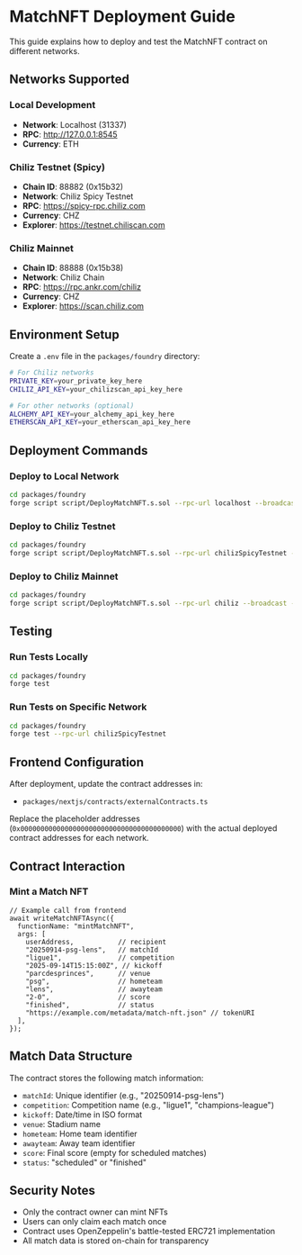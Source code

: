 # MatchNFT Deployment Guide

This guide explains how to deploy and test the MatchNFT contract on different networks.

## Networks Supported

### Local Development
- **Network**: Localhost (31337)
- **RPC**: http://127.0.0.1:8545
- **Currency**: ETH

### Chiliz Testnet (Spicy)
- **Chain ID**: 88882 (0x15b32)
- **Network**: Chiliz Spicy Testnet
- **RPC**: https://spicy-rpc.chiliz.com
- **Currency**: CHZ
- **Explorer**: https://testnet.chiliscan.com

### Chiliz Mainnet
- **Chain ID**: 88888 (0x15b38)
- **Network**: Chiliz Chain
- **RPC**: https://rpc.ankr.com/chiliz
- **Currency**: CHZ
- **Explorer**: https://scan.chiliz.com

## Environment Setup

Create a `.env` file in the `packages/foundry` directory:

```bash
# For Chiliz networks
PRIVATE_KEY=your_private_key_here
CHILIZ_API_KEY=your_chilizscan_api_key_here

# For other networks (optional)
ALCHEMY_API_KEY=your_alchemy_api_key_here
ETHERSCAN_API_KEY=your_etherscan_api_key_here
```

## Deployment Commands

### Deploy to Local Network
```bash
cd packages/foundry
forge script script/DeployMatchNFT.s.sol --rpc-url localhost --broadcast
```

### Deploy to Chiliz Testnet
```bash
cd packages/foundry
forge script script/DeployMatchNFT.s.sol --rpc-url chilizSpicyTestnet --broadcast --verify
```

### Deploy to Chiliz Mainnet
```bash
cd packages/foundry
forge script script/DeployMatchNFT.s.sol --rpc-url chiliz --broadcast --verify
```

## Testing

### Run Tests Locally
```bash
cd packages/foundry
forge test
```

### Run Tests on Specific Network
```bash
cd packages/foundry
forge test --rpc-url chilizSpicyTestnet
```

## Frontend Configuration

After deployment, update the contract addresses in:
- `packages/nextjs/contracts/externalContracts.ts`

Replace the placeholder addresses (`0x0000000000000000000000000000000000000000`) with the actual deployed contract addresses for each network.

## Contract Interaction

### Mint a Match NFT
```solidity
// Example call from frontend
await writeMatchNFTAsync({
  functionName: "mintMatchNFT",
  args: [
    userAddress,           // recipient
    "20250914-psg-lens",   // matchId
    "ligue1",              // competition
    "2025-09-14T15:15:00Z", // kickoff
    "parcdesprinces",      // venue
    "psg",                 // hometeam
    "lens",                // awayteam
    "2-0",                 // score
    "finished",            // status
    "https://example.com/metadata/match-nft.json" // tokenURI
  ],
});
```

## Match Data Structure

The contract stores the following match information:
- `matchId`: Unique identifier (e.g., "20250914-psg-lens")
- `competition`: Competition name (e.g., "ligue1", "champions-league")
- `kickoff`: Date/time in ISO format
- `venue`: Stadium name
- `hometeam`: Home team identifier
- `awayteam`: Away team identifier
- `score`: Final score (empty for scheduled matches)
- `status`: "scheduled" or "finished"

## Security Notes

- Only the contract owner can mint NFTs
- Users can only claim each match once
- Contract uses OpenZeppelin's battle-tested ERC721 implementation
- All match data is stored on-chain for transparency